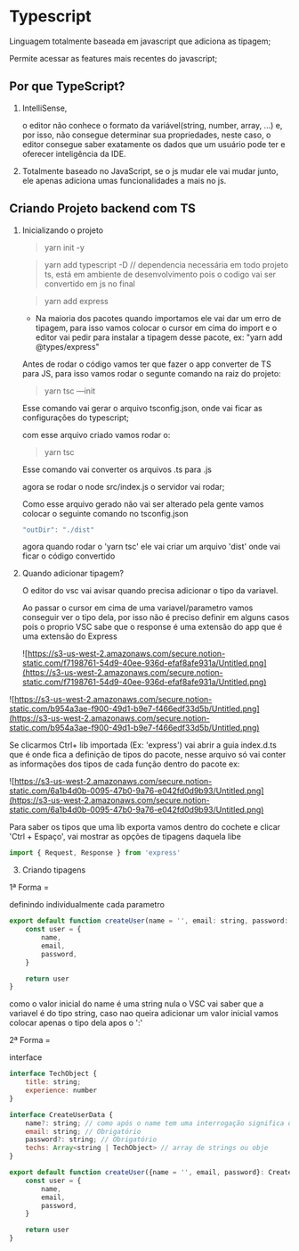# Typescript
Linguagem totalmente baseada em javascript que adiciona as tipagem;

Permite acessar as features mais recentes do javascript;

## Por que TypeScript?

1. IntelliSense, 

    o editor não conhece o formato da variável(string, number, array, ...) e, por isso, não consegue determinar sua propriedades, neste caso, o editor consegue saber exatamente os dados que um usuário pode ter e oferecer inteligência da IDE.

2. Totalmente baseado no JavaScript, se o js mudar ele vai mudar junto, ele apenas adiciona umas funcionalidades a mais no js.

## Criando Projeto backend com TS

1. Inicializando o projeto

    >yarn init -y

    >yarn add typescript -D // dependencia necessária em todo projeto ts, está em ambiente de desenvolvimento pois o codigo vai ser convertido em js no final

    >yarn add express

    - Na maioria dos pacotes quando importamos ele vai dar um erro de tipagem, para isso vamos colocar o cursor em cima do import e o editor vai pedir para instalar a tipagem desse pacote, ex: "yarn add @types/express"

    Antes de rodar o código vamos ter que fazer o app converter de TS para JS, para isso vamos rodar o segunte comando na raiz do projeto:

    >yarn tsc —init

    Esse comando vai gerar o arquivo tsconfig.json, onde vai ficar as configurações do typescript;

    com esse arquivo criado vamos rodar o:

    >yarn tsc

    Esse comando vai converter os arquivos .ts para .js

    agora se rodar o node src/index.js o servidor vai rodar;

    Como esse arquivo gerado não vai ser alterado pela gente vamos colocar o seguinte comando no tsconfig.json

    ```jsx
    "outDir": "./dist"
    ```

    agora quando rodar o 'yarn tsc' ele vai criar um arquivo 'dist' onde vai ficar o código convertido

2. Quando adicionar tipagem?

    O editor do vsc vai avisar quando precisa adicionar o tipo da variavel.

    Ao passar o cursor em cima  de uma variavel/parametro vamos conseguir ver o tipo dela, por isso não é preciso definir em alguns casos pois o proprio VSC sabe que o response é uma extensão do app que é uma extensão do Express

    ![https://s3-us-west-2.amazonaws.com/secure.notion-static.com/f7198761-54d9-40ee-936d-efaf8afe931a/Untitled.png](https://s3-us-west-2.amazonaws.com/secure.notion-static.com/f7198761-54d9-40ee-936d-efaf8afe931a/Untitled.png)

![https://s3-us-west-2.amazonaws.com/secure.notion-static.com/b954a3ae-f900-49d1-b9e7-f466edf33d5b/Untitled.png](https://s3-us-west-2.amazonaws.com/secure.notion-static.com/b954a3ae-f900-49d1-b9e7-f466edf33d5b/Untitled.png)

Se clicarmos Ctrl+ lib importada (Ex: 'express') vai abrir a guia index.d.ts que é onde fica a definição de tipos do pacote, nesse arquivo só vai conter as informações dos tipos de cada função dentro do pacote ex:

![https://s3-us-west-2.amazonaws.com/secure.notion-static.com/6a1b4d0b-0095-47b0-9a76-e042fd0d9b93/Untitled.png](https://s3-us-west-2.amazonaws.com/secure.notion-static.com/6a1b4d0b-0095-47b0-9a76-e042fd0d9b93/Untitled.png)

Para saber os tipos que uma lib exporta vamos dentro do cochete e clicar 'Ctrl + Espaço', vai mostrar as opções de tipagens daquela libe

```jsx
import { Request, Response } from 'express'
```

3. Criando tipagens

1ª Forma =

definindo individualmente cada parametro 

```jsx
export default function createUser(name = '', email: string, password: string) {
    const user = {
        name, 
        email,
        password,
    }

    return user
}
```

como o valor inicial do name é uma string nula o VSC vai saber que a variavel é do tipo string, caso nao queira adicionar um valor inicial vamos colocar apenas o tipo dela apos o ':'

2ª Forma = 

interface

```jsx
interface TechObject {
    title: string;
    experience: number
}

interface CreateUserData {
    name?: string; // como após o name tem uma interrogação significa que é opcional
    email: string; // Obrigatório
    password?: string; // Obrigatório
    techs: Array<string | TechObject> // array de strings ou obje
}

export default function createUser({name = '', email, password}: CreateUserData) {
    const user = {
        name, 
        email,
        password,
    }

    return user
}
```
